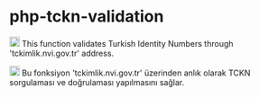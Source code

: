 # php-tckn-validation
<p> <img src="https://upload.wikimedia.org/wikipedia/en/a/a4/Flag_of_the_United_States.svg" height="18"> This function validates Turkish Identity Numbers through 'tckimlik.nvi.gov.tr' address. </p>
<p> <img src="https://upload.wikimedia.org/wikipedia/commons/b/b4/Flag_of_Turkey.svg" height="18"> Bu fonksiyon 'tckimlik.nvi.gov.tr' üzerinden anlık olarak TCKN sorgulaması ve doğrulaması yapılmasını sağlar.</p>
